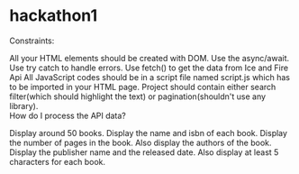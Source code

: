 # hackathon1
Constraints:

All your HTML elements should be created with DOM.
Use the async/await.
Use try catch to handle errors.
Use fetch() to get the data from Ice and Fire Api
All JavaScript codes should be in a script file named script.js which has to be imported in your HTML page.
Project should contain either search filter(which should highlight the text) or pagination(shouldn't use any library).\
How do I process the API data?

Display around 50 books.
Display the name and isbn of each book.
Display the number of pages in the book.
Also display the authors of the book.
Display the publisher name and the released date.
Also display at least 5 characters for each book.
